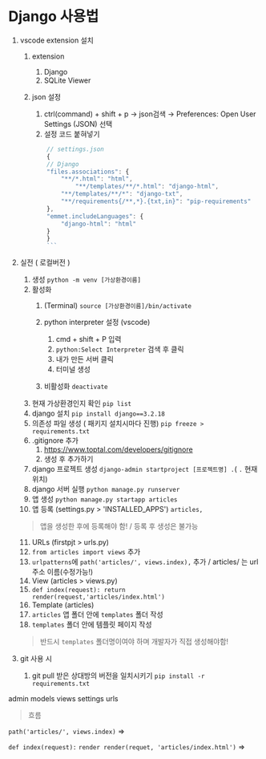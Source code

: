 
# Django 사용법

1. vscode extension 설치

   1. extension 
      1. Django
      2. SQLite Viewer

   2. json 설정
      1.  ctrl(command) + shift + p → json검색 → Preferences: Open User Settings (JSON) 선택
      2. 설정 코드 붙혀넣기 
        ```jsx
            // settings.json
            {
            // Django
            "files.associations": {
                "**/*.html": "html",
                    "**/templates/**/*.html": "django-html",
                "**/templates/**/*": "django-txt",
                "**/requirements{/**,*}.{txt,in}": "pip-requirements"
            },
            "emmet.includeLanguages": {
                "django-html": "html"
            }
            }
            ```
2. 실전 ( 로컬버전 )
   1. 생성
   ``` python -m venv [가상환경이름] ```
   2. 활성화 
      1. (Terminal)
      ``` source [가상환경이름]/bin/activate ```
   
      2. python interpreter 설정 (vscode)
         1. cmd + shift + P 입력
         2. `python:Select Interpreter` 검색 후 클릭
         3. 내가 만든 서버 클릭
         4. 터미널 생성
      3. 비활성화
      ``` deactivate ```
   3. 현재 가상환경인지 확인
   ``` pip list ```
   4. django 설치
   ``` pip install django==3.2.18 ```
   5. 의존성 파일 생성 ( 패키지 설치시마다 진행)
   ``` pip freeze > requirements.txt ```
   6. .gitignore 추가
      1. https://www.toptal.com/developers/gitignore
      2. 생성 후 추가하기
   7.  django 프로젝트 생성
   ``` django-admin startproject [프로젝트명] . ```( `.` 현재위치)
   8.  django 서버 실행
   ``` python manage.py runserver ``` 
   9. 앱 생성
   ``` python manage.py startapp articles ```
   10. 앱 등록 (settings.py > 'INSTALLED_APPS')
   ``` articles, ```
   > 앱을 생성한 후에 등록해야 함! / 등록 후 생성은 불가능
   11. URLs (firstpjt > urls.py)
      1. `from articles import views` 추가
      2. `urlpatterns`에 `path('articles/', views.index),` 추가 / articles/ 는 url 주소 이름(수정가능!)
   12. View (articles > views.py)
      1. `def index(request):
            return render(request,'articles/index.html')`
   13. Template (articles)
      1.  `articles` 앱 폴더 안에 `templates` 폴더 작성
      2.  `templates` 폴더 안에 템플릿 페이지 작성
      > 반드시 `templates` 폴더명이여야 하며 개발자가 직접 생성해야함! 







3. git 사용 시
   1. git pull 받은 상대방의 버전을 일치시키기
   ``` pip install -r requirements.txt ```

admin
models
views
settings
urls


> 흐름

<URLs>

`path('articles/', views.index)` =>

<View>

`def index(request):`
   `render render(requet, 'articles/index.html')` =>

<Template>

`articles/templates/articles/index.html`






<!-- https://www.notion.so/hg-edu/Django-4755b2b2fe6f4292959e9940f37f59b2?pvs=4

https://www.notion.so/hg-edu/Python-8a38c543b50a4eb7a796cbe9a2358e86?pvs=4

https://www.notion.so/hg-edu/Python-8f920eeebb99493fade86371c290ef19?pvs=4

https://www.notion.so/hg-edu/django-shell_plus-81da033a453842c2b816c7987cb16ad8?pvs=4
1

1. python -m venv venv
2. source venv/bin/activate
3. pip install django==3.2.18
4. pip freeze > requirements.txt
5. .gitignore
6. git init
7. django-admin startproject firstpjt.

python manage.py runserver

 -->
